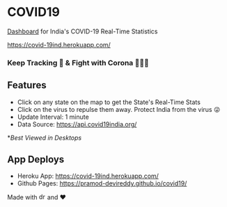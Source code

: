 # COVID19

[Dashboard](https://covid-19ind.herokuapp.com/) for India's COVID-19 Real-Time Statistics

https://covid-19ind.herokuapp.com/

### Keep Tracking 🧐 & Fight with Corona 👊👊👊

## Features

- Click on any state on the map to get the State's Real-Time Stats
- Click on the virus to repulse them away. Protect India from the virus 😜
- Update Interval: 1 minute
- Data Source: https://api.covid19india.org/

\*_Best Viewed in Desktops_

## App Deploys

- Heroku App: https://covid-19ind.herokuapp.com/
- Github Pages: https://pramod-devireddy.github.io/covid19/

Made with <img src="https://vuejs.org/images/logo.png" alt="drawing" width="15"/> and ❤️
